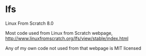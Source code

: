 # lfs
Linux From Scratch 8.0

Most code used from Linux from Scratch webpage, http://www.linuxfromscratch.org/lfs/view/stable/index.html

Any of my own code not used from that webpage is MIT licensed
